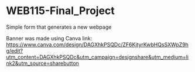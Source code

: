 # WEB115-Final_Project
Simple form that generates a new webpage

Banner was made using Canva
link: https://www.canva.com/design/DAGXhkPSQDc/ZF6KjtyrKwbHQsSXWpZ9hg/edit?utm_content=DAGXhkPSQDc&utm_campaign=designshare&utm_medium=link2&utm_source=sharebutton
